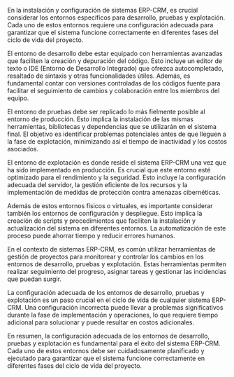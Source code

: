 En la instalación y configuración de sistemas ERP-CRM, es crucial considerar los entornos específicos para desarrollo, pruebas y explotación. Cada uno de estos entornos requiere una configuración adecuada para garantizar que el sistema funcione correctamente en diferentes fases del ciclo de vida del proyecto.

El entorno de desarrollo debe estar equipado con herramientas avanzadas que faciliten la creación y depuración del código. Esto incluye un editor de texto o IDE (Entorno de Desarrollo Integrado) que ofrezca autocompletado, resaltado de sintaxis y otras funcionalidades útiles. Además, es fundamental contar con versiones controladas de los códigos fuente para facilitar el seguimiento de cambios y colaboración entre los miembros del equipo.

El entorno de pruebas debe ser replicado lo más fielmente posible al entorno de producción. Esto implica la instalación de las mismas herramientas, bibliotecas y dependencias que se utilizarán en el sistema final. El objetivo es identificar problemas potenciales antes de que lleguen a la fase de explotación, minimizando así el tiempo de inactividad y los costos asociados.

El entorno de explotación es donde reside el sistema ERP-CRM una vez que ha sido implementado en producción. Es crucial que este entorno esté optimizado para el rendimiento y la seguridad. Esto incluye la configuración adecuada del servidor, la gestión eficiente de los recursos y la implementación de medidas de protección contra amenazas cibernéticas.

Además de estos entornos físicos o virtuales, es importante considerar también los entornos de configuración y despliegue. Esto implica la creación de scripts y procedimientos que faciliten la instalación y actualización del sistema en diferentes entornos. La automatización de este proceso puede ahorrar tiempo y reducir errores humanos.

En el contexto de sistemas ERP-CRM, es común utilizar herramientas de gestión de proyectos para monitorear y controlar los cambios en los entornos de desarrollo, pruebas y explotación. Estas herramientas permiten realizar seguimiento del progreso, asignar tareas y gestionar las incidencias que puedan surgir.

La configuración adecuada de los entornos de desarrollo, pruebas y explotación es un paso crucial en el ciclo de vida de cualquier sistema ERP-CRM. Una configuración incorrecta puede llevar a problemas significativos durante la fase de implementación y operaciones, lo que requiere tiempo adicional para solucionar y puede resultar en costos adicionales.

En resumen, la configuración adecuada de los entornos de desarrollo, pruebas y explotación es fundamental para el éxito del sistema ERP-CRM. Cada uno de estos entornos debe ser cuidadosamente planificado y ejecutado para garantizar que el sistema funcione correctamente en diferentes fases del ciclo de vida del proyecto.
